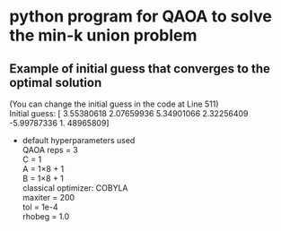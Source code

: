 # python program for QAOA to solve the min-k union problem

## Example of initial guess that converges to the optimal solution   
(You can change the initial guess in the code at Line 511)   
Initial guess: [ 3.55380618  2.07659936  5.34901066  2.32256409 -5.99787336  1.
48965809]   
- default hyperparameters used   
QAOA reps = 3   
C = 1   
A = 1${\times}$8 + 1   
B = 1${\times}$8 + 1   
classical optimizer: COBYLA   
maxiter = 200   
tol = 1e-4   
rhobeg = 1.0   
